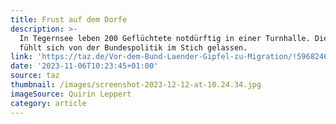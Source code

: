 ```yaml
---
title: Frust auf dem Dorfe
description: >-
  In Tegernsee leben 200 Geflüchtete notdürftig in einer Turnhalle. Die Kommune
  fühlt sich von der Bundespolitik im Stich gelassen.
link: 'https://taz.de/Vor-dem-Bund-Laender-Gipfel-zu-Migration/!5968246/'
date: '2023-11-06T10:23:45+01:00'
source: taz
thumbnail: /images/screenshot-2023-12-12-at-10.24.34.jpg
imageSource: Quirin Leppert
category: article
---
```


